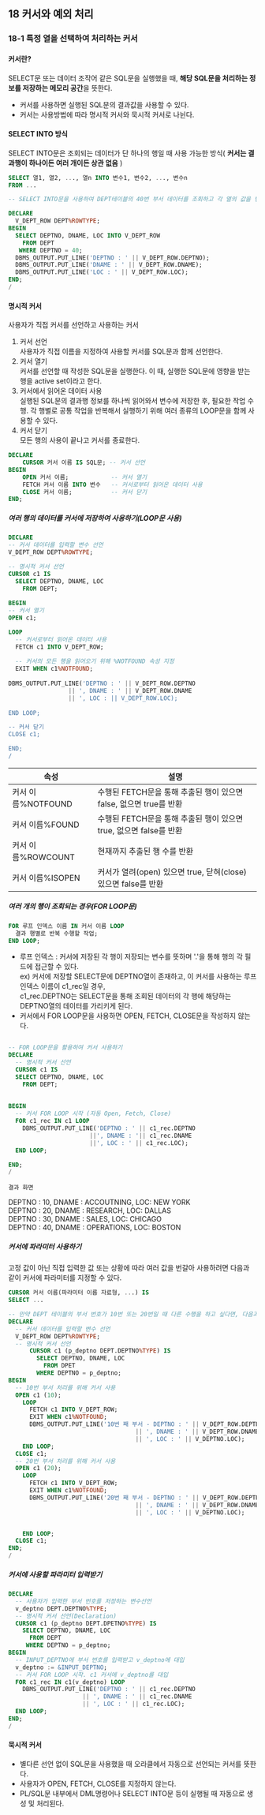 ## 18 커서와 예외 처리
### 18-1 특정 열을 선택하여 처리하는 커서
#### 커서란? 
SELECT문 또는 데이터 조작어 같은 SQL문을 실행했을 때, **해당 SQL문을 처리하는 정보를 저장하는 메모리 공간**을 뜻한다.     
- 커서를 사용하면 실행된 SQL문의 결과값을 사용할 수 있다.   
- 커서는 사용방법에 따라 명시적 커서와 묵시적 커서로 나뉜다.    

#### SELECT INTO 방식
SELECT INTO문은 조회되는 데이터가 단 하나의 행일 때 사용 가능한 방식( **커서는 결과행이 하나이든 여러 개이든 상관 없음** )   
```sql
SELECT 열1, 열2, ..., 열n INTO 변수1, 변수2, ..., 변수n
FROM ...
```

```SQL
-- SELECT INTO문을 사용하여 DEPT테이블의 40번 부서 데이터를 조회하고 각 열의 값을 변수에 저장한 후 출력

DECLARE
  V_DEPT_ROW DEPT%ROWTYPE;
BEGIN
  SELECT DEPTNO, DNAME, LOC INTO V_DEPT_ROW
    FROM DEPT
   WHERE DEPTNO = 40;
  DBMS_OUTPUT.PUT_LINE('DEPTNO : ' || V_DEPT_ROW.DEPTNO);
  DBMS_OUTPUT.PUT_LINE('DNAME : ' || V_DEPT_ROW.DNAME);
  DBMS_OUTPUT.PUT_LINE('LOC : ' || V_DEPT_ROW.LOC);
END;
/
```

#### 명시적 커서
사용자가 직접 커서를 선언하고 사용하는 커서     
1) 커서 선언     
사용자가 직접 이름을 지정하여 사용할 커서를 SQL문과 함께 선언한다.     
2) 커서 열기    
커서를 선언할 때 작성한 SQL문을 실행한다. 이 때, 실행한 SQL문에 영향을 받는 행을 active set이라고 한다.    
3) 커서에서 읽어온 데이터 사용     
실행된 SQL문의 결과행 정보를 하나씩 읽어와서 변수에 저장한 후, 필요한 작업 수행. 각 행별로 공통 작업을 반복해서 실행하기 위해 여러 종류의 LOOP문을 함께 사용할 수 있다.    
4) 커서 닫기     
모든 행의 사용이 끝나고 커서를 종료한다.     

```sql
DECLARE 
    CURSOR 커서 이름 IS SQL문; -- 커서 선언
BEGIN
    OPEN 커서 이름;            -- 커서 열기 
    FETCH 커서 이름 INTO 변수   -- 커서로부터 읽어온 데이터 사용
    CLOSE 커서 이름;           -- 커서 닫기
END;
```

##### 여러 행의 데이터를 커서에 저장하여 사용하기(LOOP문 사용)

```sql
DECLARE
-- 커서 데이터를 입력할 변수 선언
V_DEPT_ROW DEPT%ROWTYPE;

-- 명시적 커서 선언
CURSOR c1 IS
  SELECT DEPTNO, DNAME, LOC
    FROM DEPT;
    
BEGIN
-- 커서 열기
OPEN c1;

LOOP
  -- 커서로부터 읽어온 데이터 사용
  FETCH c1 INTO V_DEPT_ROW;
  
  -- 커서의 모든 행을 읽어오기 위해 %NOTFOUND 속성 지정
  EXIT WHEN c1%NOTFOUND;
  
DBMS_OUTPUT.PUT_LINE('DEPTNO : ' || V_DEPT_ROW.DEPTNO
                 || ', DNAME : ' || V_DEPT_ROW.DNAME
                 || ', LOC : || V_DEPT_ROW.LOC);
                 
END LOOP;            

-- 커서 닫기
CLOSE c1;

END;
/
```

|속성|설명|
|-----|----|
|커서 이름%NOTFOUND|수행된 FETCH문을 통해 추출된 행이 있으면 false, 없으면 true를 반환|
|커서 이름%FOUND|수행된 FETCH문을 통해 추출된 행이 있으면 true, 없으면 false를 반환|
|커서 이름%ROWCOUNT|현재까지 추출된 행 수를 반환|
|커서 이름%ISOPEN|커서가 열려(open) 있으면 true, 닫혀(close)있으면 false를 반환|


##### 여러 개의 행이 조회되는 경우(FOR LOOP문)
```SQL
FOR 루프 인덱스 이름 IN 커서 이름 LOOP
  결과 행별로 반복 수행할 작업;
END LOOP;
```

- 루프 인덱스 : 커서에 저장된 각 행이 저장되는 변수를 뜻하며 '.'을 통해 행의 각 필드에 접근할 수 있다.      
ex) 커서에 저장할 SELECT문에 DEPTNO열이 존재하고, 이 커서를 사용하는 루프 인덱스 이름이 c1_rec일 경우,       
c1_rec.DEPTNO는 SELECT문을 통해 조회된 데이터의 각 행에 해당하는 DEPTNO열의 데이터를 가리키게 된다.     
- 커서에서 FOR LOOP문을 사용하면 OPEN, FETCH, CLOSE문을 작성하지 않는다.     

```sql

-- FOR LOOP문을 활용하여 커서 사용하기
DECLARE
  -- 명시적 커서 선언
  CURSOR c1 IS
  SELECT DEPTNO, DNAME, LOC
    FROM DEPT;
    
    
BEGIN      
  -- 커서 FOR LOOP 시작 (자동 Open, Fetch, Close)
  FOR c1_rec IN c1 LOOP
    DBMS_OUTPUT.PUT_LINE('DEPTNO : ' || c1_rec.DEPTNO
                       ||', DNAME : '|| c1_rec.DNAME
                       ||', LOC : ' || c1_rec.LOC);
  END LOOP;

END;
/ 
```

`결과 화면`

DEPTNO : 10, DNAME : ACCOUTNING, LOC: NEW YORK     
DEPTNO : 20, DNAME : RESEARCH, LOC: DALLAS    
DEPTNO : 30, DNAME : SALES, LOC: CHICAGO    
DEPTNO : 40, DNAME : OPERATIONS, LOC: BOSTON        
     

##### 커서에 파라미터 사용하기
고정 값이 아닌 직접 입력한 값 또는 상황에 따라 여러 값을 번갈아 사용하려면 다음과 같이 커서에 파라미터를 지정할 수 있다.    
```sql
CURSOR 커서 이름(파라미터 이름 자료형, ...) IS 
SELECT ...
```

```sql
-- 만약 DEPT 테이블의 부서 번호가 10번 또는 20번일 때 다른 수행을 하고 싶다면, 다음과 같이 커서의 OPEN을 각각 명시하여 실행한다.   
DECLARE
  -- 커서 데이터를 입력할 변수 선언
  V_DEPT_ROW DEPT%ROWTYPE;
  -- 명시적 커서 선언
      CURSOR c1 (p_deptno DEPT.DEPTNO%TYPE) IS
        SELECT DEPTNO, DNAME, LOC
          FROM DPET
        WHERE DEPTNO = p_deptno;
BEGIN
  -- 10번 부서 처리를 위해 커서 사용
  OPEN c1 (10);
    LOOP
      FETCH c1 INTO V_DEPT_ROW;
      EXIT WHEN c1%NOTFOUND;
      DBMS_OUTPUT.PUT_LINE('10번 째 부서 - DEPTNO : ' || V_DEPT_ROW.DEPTNO
                                    || ', DNAME : ' || V_DEPT_ROW.DNAME
                                    || ', LOC : ' || V_DEPTNO.LOC);
    END LOOP;
  CLOSE c1;
  -- 20번 부서 처리를 위해 커서 사용
  OPEN c1 (20);
    LOOP
      FETCH c1 INTO V_DEPT_ROW;
      EXIT WHEN c1%NOTFOUND;
      DBMS_OUTPUT.PUT_LINE('20번 째 부서 - DEPTNO : ' || V_DEPT_ROW.DEPTNO
                                    || ', DNAME : ' || V_DEPT_ROW.DNAME
                                    || ', LOC : ' || V_DEPTNO.LOC);


    END LOOP;            
  CLOSE c1;
END;
/
```

##### 커서에 사용할 파라미터 입력받기
```sql
DECLARE
  -- 사용자가 입력한 부서 번호를 저장하는 변수선언
  v_deptno DEPT.DEPTNO%TYPE;
  -- 명시적 커서 선언(Declaration)
  CURSOR c1 (p_deptno DEPT.DPETNO%TYPE) IS
    SELECT DEPTNO, DNAME, LOC
      FROM DEPT
     WHERE DEPTNO = p_deptno;
BEGIN
  -- INPUT_DEPTNO에 부서 번호를 입력받고 v_deptno에 대입
  v_deptno := &INPUT_DEPTNO;
  -- 커서 FOR LOOP 시작. c1 커서에 v_deptno를 대입
  FOR c1_rec IN c1(v_deptno) LOOP
    DBMS_OUTPUT.PUT_LINE('DEPTNO : ' || c1_rec.DEPTNO
                     || ', DNAME : ' || c1_rec.DNAME
                     || ', LOC : ' || c1_rec.LOC);
  END LOOP;
END;
/
```

#### 묵시적 커서
- 별다른 선언 없이 SQL문을 사용했을 때 오라클에서 자동으로 선언되는 커서를 뜻한다.    
- 사용자가 OPEN, FETCH, CLOSE를 지정하지 않는다.    
- PL/SQL문 내부에서 DML명령어나 SELECT INTO문 등이 실행될 때 자동으로 생성 및 처리된다.     
